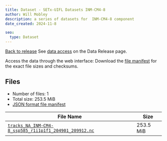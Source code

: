 ```yaml
---
title: Dataset - SETx-UIFL Datasets INM-CM4-8
author: Will Mobley
description: a series of datasets for  INM-CM4-8 component
date_created: 2024-11-8

seo:
  type: Dataset
---
```


[Back to release](./index.html#datasets)
See [data access](./index.html#data-access) on the Data Release page.

Access the data through the  web interface: 
Download the [file manifest](https://web.corral.tacc.utexas.edu//datasets//INM-CM4-8/manifest.json) for the exact file sizes and checksums.

## Files

- Number of files: 1
- Total size: 253.5 MiB
- [JSON format file manifest](https://web.corral.tacc.utexas.edu//datasets//INM-CM4-8/manifest.json)

|                                                                                                       File Name                                                                                                       |   Size    |
| --------------------------------------------------------------------------------------------------------------------------------------------------------------------------------------------------------------------- | --------- |
| [`tracks_NA_INM-CM4-8_ssp585_r1i1p1f1_204901_209912.nc`](https://web.corral.tacc.utexas.edu/setxuifl/tropical_cyclones/downscaled_cmip6_tracks/ssp585/INM-CM4-8/tracks_NA_INM-CM4-8_ssp585_r1i1p1f1_204901_209912.nc) | 253.5 MiB |

